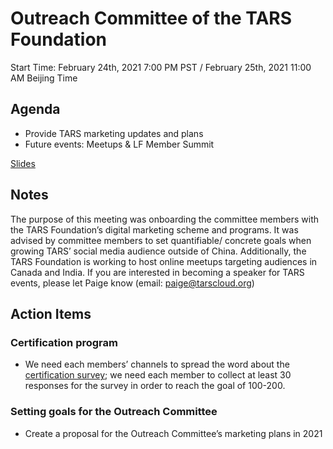 # Outreach Committee of the TARS Foundation

Start Time: February 24th, 2021 7:00 PM PST / February 25th, 2021 11:00 AM Beijing Time

## Agenda
- Provide TARS marketing updates and plans
- Future events: Meetups & LF Member Summit

[Slides](https://docs.google.com/presentation/d/1dyZoQ69h-wbqE_UAdJO9euFzk-h4Wv-Od3BJN7fjflU/edit?usp=sharing)

## Notes
The purpose of this meeting was onboarding the committee members with the TARS Foundation’s digital marketing scheme and programs. It was advised by committee members to set quantifiable/ concrete goals when growing TARS’ social media audience outside of China. 
Additionally, the TARS Foundation is working to host online meetups targeting audiences in Canada and India. If you are interested in becoming a speaker for TARS events, please let Paige know (email: paige@tarscloud.org) 

## Action Items

### Certification program
- We need each members’ channels to spread the word about the [certification survey](https://forms.gle/HpfDawAFgcKfvka97); we need each member to collect at least 30 responses for the survey in order to reach the goal of 100-200. 

### Setting goals for the Outreach Committee
- Create a proposal for the Outreach Committee’s marketing plans in 2021 

 
